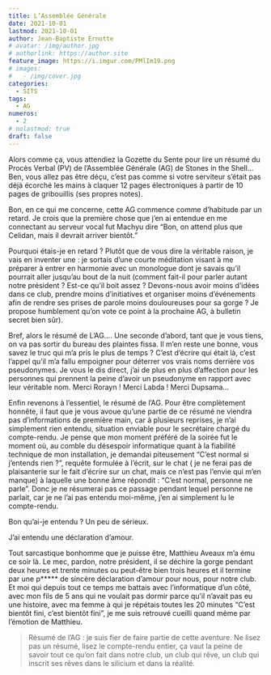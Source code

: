 ```yaml
---
title: L’Assemblée Générale
date: 2021-10-01
lastmod: 2021-10-01
author: Jean-Baptiste Ernotte
# avatar: /img/author.jpg
# authorlink: https://author.site
feature_image: https://i.imgur.com/PMlIm19.png
# images:
#   - /img/cover.jpg
categories:
  - SITS
tags:
  - AG
numeros: 
  - 2
# nolastmod: true
draft: false
---
```


Alors comme ça, vous attendiez la Gozette du Sente pour lire un résumé du Procès Verbal (PV) de l’Assemblée Générale (AG) de Stones in the Shell… Ben, vous allez pas être déçu, c’est pas comme si votre serviteur s’était pas déjà écorché les mains à claquer 12 pages électroniques à partir de 10 pages de gribouillis (ses propres notes). 

<!--more-->

Bon, en ce qui me concerne, cette AG commence comme d’habitude par un retard. Je crois que la première chose que j’en ai entendue en me connectant au serveur vocal fut Machyu dire “Bon, on attend plus que Celidan, mais il devrait arriver bientôt.”

Pourquoi étais-je en retard ? Plutôt que de vous dire la véritable raison, je vais en inventer une : je sortais d’une courte méditation visant à me préparer à entrer en harmonie avec un monologue dont je savais qu’il pourrait aller jusqu’au bout de la nuit (comment fait-il pour parler autant notre président ? Est-ce qu’il boit assez ? Devons-nous avoir moins d’idées dans ce club, prendre moins d’initiatives et organiser moins d’événements afin de rendre ses prises de parole moins douloureuses pour sa gorge ? Je propose humblement qu’on vote ce point à la prochaine AG, à bulletin secret bien sûr).

Bref, alors le résumé de L’AG….
Une seconde d’abord, tant que je vous tiens, on va pas sortir du bureau des plaintes fissa. Il m’en reste une bonne, vous savez le truc qui m’a pris le plus de temps ? C’est d’écrire qui était là, c’est l’appel qu’il m’a fallu empoigner pour déterrer vos vrais noms derrière vos pseudonymes. Je vous le dis direct, j’ai de plus en plus d’affection pour les personnes qui prennent la peine d’avoir un pseudonyme en rapport avec leur véritable nom. Merci Rorayn ! Merci Labda ! Merci Dupsama… 

Enfin revenons à l’essentiel, le résumé de l’AG.
Pour être complètement honnête, il faut que je vous avoue qu’une partie de ce résumé ne viendra pas d’informations de première main, car à plusieurs reprises, je n’ai simplement rien entendu, situation enviable pour le secrétaire chargé du compte-rendu. Je pense que mon moment préféré de la soirée fut le moment où, au comble du désespoir informatique quant à la fiabilité technique de mon installation, je demandai piteusement “C’est normal si j’entends rien ?”, requête formulée à l’écrit, sur le chat ( je ne ferai pas de plaisanterie sur le fait d’écrire sur un chat, mais ce n’est pas l’envie qui m’en manque) à laquelle une bonne âme répondit : “C’est normal, personne ne parle”. Donc je ne résumerai pas ce passage pendant lequel personne ne parlait, car je ne l’ai pas entendu moi-même, j’en ai simplement lu le compte-rendu.

Bon qu’ai-je entendu ? Un peu de sérieux. 

J’ai entendu une déclaration d’amour.

Tout sarcastique bonhomme que je puisse être, Matthieu Aveaux m’a ému ce soir là. Le mec, pardon, notre président, il se déchire la gorge pendant deux heures et trente minutes ou peut-être bien trois heures et il termine par une p***** de sincère déclaration d’amour pour nous, pour notre club. Et moi qui depuis tout ce temps me battais avec l’informatique d’un côté, avec mon fils de 5 ans qui ne voulait pas dormir parce qu’il n’avait pas eu une histoire, avec ma femme à qui je répétais toutes les 20 minutes “C’est bientôt fini, c’est bientôt fini”, je me suis retrouvé cueilli quand même par l’émotion de Matthieu. 

> Résumé de l’AG : je suis fier de faire partie de cette aventure. Ne lisez pas un résumé, lisez le compte-rendu entier, ça vaut la peine de savoir tout ce qu’on fait dans notre club, un club qui rêve, un club qui inscrit ses rêves dans le silicium et dans la réalité.



